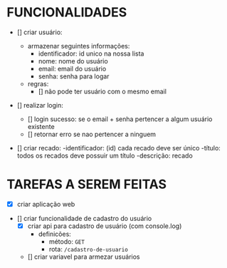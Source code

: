 # FUNCIONALIDADES
- [] criar usuário:
  - armazenar seguintes informações:
    - identificador: id unico na nossa lista
    - nome: nome do usuário 
    - email: email do usuário
    - senha: senha para logar
  - regras:
    - [] não pode ter usuário com o mesmo email

- [] realizar login:
  - [] login sucesso: se o email + senha pertencer a algum usuário existente
  - [] retornar erro se nao pertencer a ninguem

- [] criar recado:
-identificador: (id) cada recado deve ser único
-título: todos os recados deve possuir um título
-descrição: recado 


# TAREFAS A SEREM FEITAS
- [x] criar aplicação web
- [] criar funcionalidade de cadastro do usuário
  - [x] criar api para cadastro de usuário (com console.log)
    - definicões:
      - método: `GET`
      - rota: `/cadastro-de-usuario`
  - [] criar variavel para armezar usuários